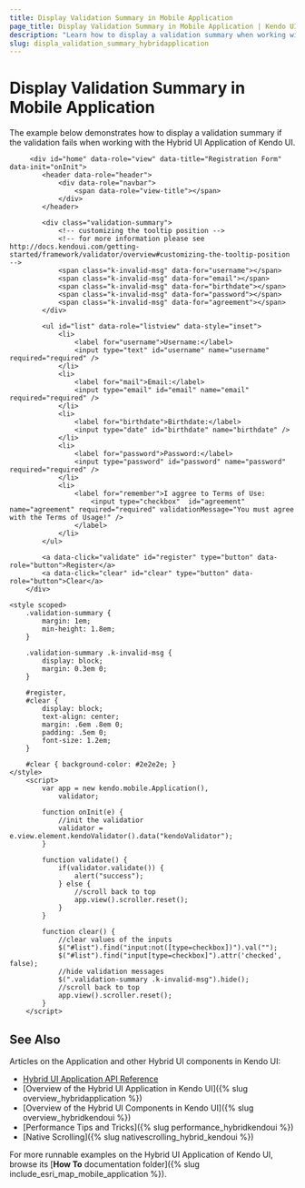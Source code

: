 ```yaml
---
title: Display Validation Summary in Mobile Application
page_title: Display Validation Summary in Mobile Application | Kendo UI Hybrid Application
description: "Learn how to display a validation summary when working with the Hybrid UI Application of Kendo UI."
slug: displa_validation_summary_hybridapplication
---
```


# Display Validation Summary in Mobile Application

The example below demonstrates how to display a validation summary if the validation fails when working with the Hybrid UI Application of Kendo UI.



```dojo
     <div id="home" data-role="view" data-title="Registration Form" data-init="onInit">
        <header data-role="header">
            <div data-role="navbar">
                <span data-role="view-title"></span>
            </div>
        </header>

        <div class="validation-summary">
            <!-- customizing the tooltip position -->
            <!-- for more information please see http://docs.kendoui.com/getting-started/framework/validator/overview#customizing-the-tooltip-position -->
            <span class="k-invalid-msg" data-for="username"></span>
            <span class="k-invalid-msg" data-for="email"></span>
            <span class="k-invalid-msg" data-for="birthdate"></span>
            <span class="k-invalid-msg" data-for="password"></span>
            <span class="k-invalid-msg" data-for="agreement"></span>
        </div>

        <ul id="list" data-role="listview" data-style="inset">
            <li>
                <label for="username">Username:</label>
                <input type="text" id="username" name="username" required="required" />
            </li>
            <li>
                <label for="mail">Email:</label>
                <input type="email" id="email" name="email" required="required" />
            </li>
            <li>
                <label for="birthdate">Birthdate:</label>
                <input type="date" id="birthdate" name="birthdate" />
            </li>
            <li>
                <label for="password">Password:</label>
                <input type="password" id="password" name="password" required="required" />
            </li>
            <li>
                <label for="remember">I aggree to Terms of Use:
                    <input type="checkbox"  id="agreement" name="agreement" required="required" validationMessage="You must agree with the Terms of Usage!" />
                </label>
            </li>
        </ul>

        <a data-click="validate" id="register" type="button" data-role="button">Register</a>
        <a data-click="clear" id="clear" type="button" data-role="button">Clear</a>
    </div>

<style scoped>
    .validation-summary {
        margin: 1em;
        min-height: 1.8em;
    }

    .validation-summary .k-invalid-msg {
        display: block;
        margin: 0.3em 0;
    }

    #register,
    #clear {
        display: block;
        text-align: center;
        margin: .6em .8em 0;
        padding: .5em 0;
        font-size: 1.2em;
    }

    #clear { background-color: #2e2e2e; }
</style>
    <script>
        var app = new kendo.mobile.Application(),
            validator;

        function onInit(e) {
            //init the validatior
            validator = e.view.element.kendoValidator().data("kendoValidator");
        }

        function validate() {
            if(validator.validate()) {
                alert("success");
            } else {
                //scroll back to top
                app.view().scroller.reset();
            }
        }

        function clear() {
            //clear values of the inputs
            $("#list").find("input:not([type=checkbox])").val("");
            $("#list").find("input[type=checkbox]").attr('checked', false);
            //hide validation messages
            $(".validation-summary .k-invalid-msg").hide();
            //scroll back to top
            app.view().scroller.reset();
        }
    </script>
```

## See Also

Articles on the Application and other Hybrid UI components in Kendo UI:

* [Hybrid UI Application API Reference](/api/javascript/mobile/application)
* [Overview of the Hybrid UI Application in Kendo UI]({% slug overview_hybridapplication %})
* [Overview of the Hybrid UI Components in Kendo UI]({% slug overview_hybridkendoui %})
* [Performance Tips and Tricks]({% slug performance_hybridkendoui %})
* [Native Scrolling]({% slug nativescrolling_hybrid_kendoui %})

For more runnable examples on the Hybrid UI Application of Kendo UI, browse its [**How To** documentation folder]({% slug include_esri_map_mobile_application %}).

